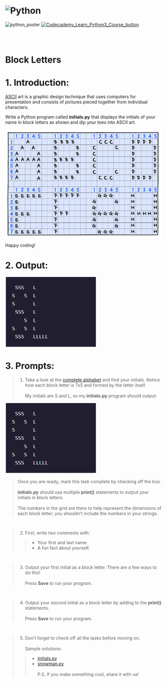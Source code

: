 # <img src="https://github.com/phuongtrieu97coder/Readme_Content_Structure/assets/82598726/174e2883-2d0b-4d01-8992-32f709b72373" alt="Python" width="100px" height="100px">


<img src="https://github.com/phuongtrieu97coder/Python_projects/assets/82598726/19e383e6-169d-428b-8879-766b22b50211" alt="python_poster" width="400px" height="300px"> <a type="button" title="Codecademy_Learn_Python3_Course_button" href="https://www.codecademy.com/courses/learn-python-3/projects/python-block-letters" target="_blank" data-CodecademyLearnPython3CourseButt="CodecademyLearnPython3CourseButt_data"><img src="https://user-images.githubusercontent.com/82598726/175697552-f960b057-9e97-4c3e-a3e2-f2b5f7876de9.png" alt="Codecademy_Learn_Python3_Course_button" width="400px" height="300px"></a>


<br><br>


# Block Letters

# 1. Introduction:

[ASCII](https://en.wikipedia.org/wiki/ASCII_art) art is a graphic design technique that uses computers for presentation and consists of pictures pieced together from individual characters.

Write a Python program called <b>initials.py</b> that displays the initials of your name in block letters as shown and dip your toes into ASCII art.

![Alt text](image.png)

Happy coding!

# 2. Output:
![Alt text](image-1.png)

# 3. Prompts:

> 1. Take a look at the [complete alphabet](https://content.codecademy.com/courses/learn-cpp/hello-world/block-letters-hint.png?_gl=1*sqx9zi*_ga*OTU3OTgwOTk5My4xNjg1MzM2MjE1*_ga_3LRZM6TM9L*MTY4OTczNTIyMi43Ny4xLjE2ODk3MzUyMzAuNTIuMC4w) and find your initials. Notice how each block letter is 7x5 and formed by the letter itself.<br><br>
My initials are S and L, so my <b>initials.py</b> program should output:

![Alt text](image-1.png)

> Once you are ready, mark this task complete by checking off the box.<br><br>
<b>initials.py</b> should use multiple <b>print()</b> statements to output your initials in block letters.<br><br>
The numbers in the grid are there to help represent the dimensions of each block letter; you shouldn’t include the numbers in your strings.

<br>

> 2. First, write two comments with:
>> - Your first and last name.
>> - A fun fact about yourself.

<br>

> 3. Output your first initial as a block letter. There are a few ways to do this!<br><br>
Press <b>Save</b> to run your program.

<br>

> 4. Output your second initial as a block letter by adding to the <b>print()</b> statements.<br><br>
Press <b>Save</b> to run your program.

<br>

> 5. Don’t forget to check off all the tasks before moving on.<br><br>
Sample solutions:
>> - [initials.py](https://github.com/Codecademy/learn-python/blob/main/1-hello-world/block-letters/initials.py)
>> - [snowman.py](https://github.com/Codecademy/learn-python/blob/main/1-hello-world/block-letters/snowman.py) <br><br>
P.S. If you make something cool, share it with us!